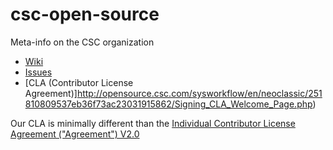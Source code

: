 csc-open-source
===============

Meta-info on the CSC organization



* [Wiki](https://github.com/csc/csc-open-source/wiki)
* [Issues](https://github.com/csc/csc-open-source/wiki)
* [CLA (Contributor License Agreement)]http://opensource.csc.com/sysworkflow/en/neoclassic/251810809537eb36f73ac23031915862/Signing_CLA_Welcome_Page.php)

Our CLA is minimally different than the [Individual Contributor License Agreement ("Agreement") V2.0](http://www.apache.org/licenses/icla.txt)
